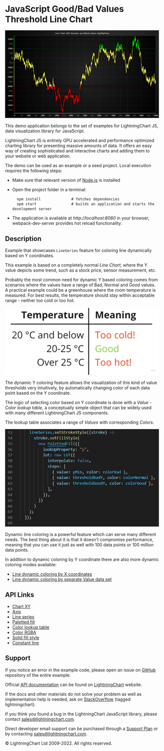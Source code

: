 # JavaScript Good/Bad Values Threshold Line Chart

![JavaScript Good/Bad Values Threshold Line Chart](linePaletteY-darkGold.png)

This demo application belongs to the set of examples for LightningChart JS, data visualization library for JavaScript.

LightningChart JS is entirely GPU accelerated and performance optimized charting library for presenting massive amounts of data. It offers an easy way of creating sophisticated and interactive charts and adding them to your website or web application.

The demo can be used as an example or a seed project. Local execution requires the following steps:

-   Make sure that relevant version of [Node.js](https://nodejs.org/en/download/) is installed
-   Open the project folder in a terminal:

          npm install              # fetches dependencies
          npm start                # builds an application and starts the development server

-   The application is available at _http://localhost:8080_ in your browser, webpack-dev-server provides hot reload functionality.


## Description

Example that showcases `LineSeries` feature for coloring line dynamically based on Y coordinates.

This example is based on a completely normal _Line Chart_, where the Y value depicts some trend, such as a stock price, sensor measurement, etc.

Probably the most common need for dynamic Y based coloring comes from scenarios where the values have a range of Bad, Normal and Good values. A practical example could be a greenhouse where the room temperature is measured. For best results, the temperature should stay within acceptable range - neither too cold or too hot.

[//]: # 'IMPORTANT: The assets will not show before README.md is built - relative path is different!'

![](./assets/picture1.jpg)

The dynamic Y coloring feature allows the visualization of this kind of value thresholds very intuitively, by automatically changing color of each data point based on the Y coordinate.

The logic of selecting color based on Y coordinate is done with a _Value - Color lookup table_, a conceptually simple object that can be widely used with many different LightningChart JS components.

The lookup table associates a range of _Values_ with corresponding _Colors_.

[//]: # 'IMPORTANT: The assets will not show before README.md is built - relative path is different!'

![](./assets/picture2.png)

Dynamic line coloring is a powerful feature which can serve many different needs. The best thing about it is that it doesn't compromise performance, meaning that you can use it just as well with 100 data points or 100 million data points.

In addition to dynamic coloring by Y coordinate there are also more dynamic coloring modes available:

-   [Line dynamic coloring by X coordinates](https://lightningchart.com/lightningchart-js-interactive-examples/examples/lcjs-example-0050-linePaletteX.html)
-   [Line dynamic coloring by separate Value data set](https://lightningchart.com/lightningchart-js-interactive-examples/examples/lcjs-example-0052-linePaletteValue.html)


## API Links

* [Chart XY]
* [Axis]
* [Line series]
* [Paletted fill]
* [Color lookup table]
* [Color RGBA]
* [Solid fill style]
* [Constant line]


## Support

If you notice an error in the example code, please open an issue on [GitHub][0] repository of the entire example.

Official [API documentation][1] can be found on [LightningChart][2] website.

If the docs and other materials do not solve your problem as well as implementation help is needed, ask on [StackOverflow][3] (tagged lightningchart).

If you think you found a bug in the LightningChart JavaScript library, please contact sales@lightningchart.com.

Direct developer email support can be purchased through a [Support Plan][4] or by contacting sales@lightningchart.com.

[0]: https://github.com/Arction/
[1]: https://lightningchart.com/lightningchart-js-api-documentation/
[2]: https://lightningchart.com
[3]: https://stackoverflow.com/questions/tagged/lightningchart
[4]: https://lightningchart.com/support-services/

© LightningChart Ltd 2009-2022. All rights reserved.


[Chart XY]: https://lightningchart.com/js-charts/api-documentation/v6.0.0/classes/ChartXY.html
[Axis]: https://lightningchart.com/js-charts/api-documentation/v6.0.0/classes/Axis.html
[Line series]: https://lightningchart.com/js-charts/api-documentation/v6.0.0/classes/LineSeries.html
[Paletted fill]: https://lightningchart.com/js-charts/api-documentation/v6.0.0/classes/PalettedFill.html
[Color lookup table]: https://lightningchart.com/js-charts/api-documentation/v6.0.0/classes/LUT.html
[Color RGBA]: https://lightningchart.com/js-charts/api-documentation/v6.0.0/functions/ColorRGBA.html
[Solid fill style]: https://lightningchart.com/js-charts/api-documentation/v6.0.0/classes/SolidFill.html
[Constant line]: https://lightningchart.com/js-charts/api-documentation/v6.0.0/classes/ConstantLine.html

